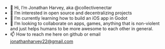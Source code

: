 - 👋 Hi, I’m Jonathan Harvey, aka @collectivenectar
- 👀 I’m interested in open source and decentralizing projects
- 🌱 I’m currently learning how to build an iOS app in Godot
- 💞️ I’m looking to collaborate on apps, games, anything that is non-violent and just helps humans to be more awesome to each other in general.
- 📫 How to reach me here on github or email jonathanharvey22@gmail.com

<!---
collectivenectar/collectivenectar is a ✨ special ✨ repository because its `README.md` (this file) appears on your GitHub profile.
You can click the Preview link to take a look at your changes.
--->

